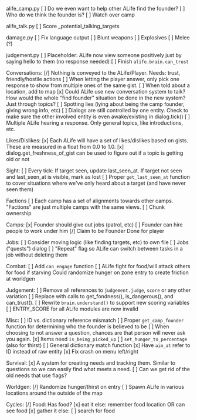 alife_camp.py
	[ ] Do we even want to help other ALife find the founder?
	[ ] Who do we think the founder is?
	[ ] Watch over camp

alife_talk.py
	[ ] Score _potential_talking_targets
	
damage.py
	[ ] Fix language output
	[ ] Blunt weapons
	[ ] Explosives
	[ ] Melee (?)
	
judgement.py
	[ ] Placeholder: ALife now view someone positively just by saying hello to them (no response needed)
	[ ] Finish `alife.brain.can_trust`

Conversations:
	[/] Nothing is conveyed to the ALife/Player. Needs: trust, friendly/hostile actions
	[ ] When letting the player answer, only pick one response to show from multiple ones of the same gist.
	[ ] When told about a location, add to map
	[x] Could ALife use new conversation system to talk?
			How would the whole "find founder" situation be done in the new system? Just through topics?
	[ ] Spotting lies (lying about being the camp founder, giving wrong info, etc)
	[ ] Dialogs are still controlled by one entity. Check to make sure the other involved entity is even awake/existing in dialog.tick()
	[ ] Multiple ALife hearing a response. Only general topics, like introductions, etc.

Likes/Dislikes:
	[x] Each ALife will have a set of likes/dislikes based on gists. These are measured in a float from 0.0 to 1.0.
	[x] dialog.get_freshness_of_gist can be used to figure out if a topic is getting old or not

Sight:
	[ ] Every tick: If target seen, update last_seen_at. If target not seen and last_seen_at is visible, mark as lost
	[ ] Proper `get_last_seen_at` function to cover situations where we've only heard about a target (and have never seen them)

Factions
	[ ] Each camp has a set of alignments towards other camps. "Factions" are just multiple camps with the same views.
	[ ] Chunk ownership

Camps:
	[x] Founder should give out jobs (patrol, etc)
	[ ] Founder can hire people to work under him
	[/] Claim to be Founder
		Done for player

Jobs:
	[ ] Consider moving logic (like finding targets, etc) to own file
	[ ] Jobs ("quests") dialog
	[ ] "Repeat" flag so ALife can switch between tasks in a job without deleting them

Combat:
	[ ] Add `can_engage` function
	[ ] ALife fight for food/will attack others for food if starving
			Could randomize hunger on zone entry to create friction at worldgen

Judgement:
	[ ] Remove all references to `judgement.judge`, `score` or any other variation
		[ ] Replace with calls to get_fondness(), is_dangerous(), and can_trust().
	[ ] Rewrite `brain.understand()` to support new scoring variables
	[ ] ENTRY_SCORE for all ALife modules are now invalid

Misc:
	[ ] ID vs. dictionary reference mismatch
	[ ] Proper `get_camp_founder` function for determining who the founder is believed to be
	[ ] When choosing to not answer a question, chances are that person will never ask you again.
	[x] Items need `is_being_picked_up`
	[ ] `set_hunger_to_percentage` (also for thirst)
	[ ] General dictionary match function
	[x] Have `aim_at` refer to ID instead of raw entity
	[x] Fix crash on menu left/right

Survival:
	[x] A system for creating needs and tracking them. Similar to questions so we can easily find what meets a need.
		[ ] Can we get rid of the old needs that use flags?

Worldgen:
	[/] Randomize hunger/thirst on entry
	[ ] Spawn ALife in various locations around the outside of the map

Cycles:
	[/] Food:
			Has food?
				[x] eat it
			else:
				remember food location OR can see food
					[x] gather it
				else:
					[ ] search for food
